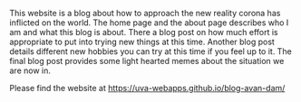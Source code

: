 
This website is a blog about how to approach the new reality corona has inflicted on the world. The home page and the about page describes who I am and what this blog is about. There a blog post on how much effort is appropriate to put into trying new things at this time. Another blog post details different new hobbies you can try at this time if you feel up to it. The final blog post provides some light hearted memes about the situation we are now in.

Please find the website at https://uva-webapps.github.io/blog-avan-dam/
